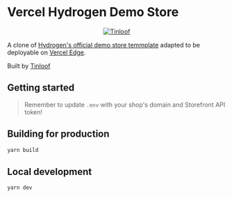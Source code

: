 # Vercel Hydrogen Demo Store
<p align="center">
<a href="https://tinloof.com">
<img src="https://cdn.sanity.io/images/o5kh1pex/production/4fa933acceb4d92219736b2addbd80a203877edc-2400x736.png" alt="Tinloof" />
</a>
</p>

A clone of [Hydrogen's official demo store temmplate](https://github.com/Shopify/hydrogen/tree/2023-04/templates/demo-store) adapted to be deployable on [Vercel Edge](https://vercel.com/features/edge-functions).

Built by [Tinloof](https://tinloof.com)

## Getting started
> Remember to update `.env` with your shop's domain and Storefront API token!

## Building for production

```bash
yarn build
```

## Local development

```bash
yarn dev
```
